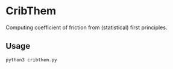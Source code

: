 # CribThem

Computing coefficient of friction from (statistical) first principles.

## Usage

```
python3 cribthem.py
```


